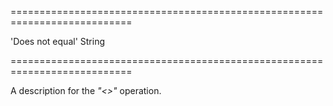 <!--**
/*-------------------------------------------
    Auto-generated file. Do not modify.
-------------------------------------------

**-->
===========================================================================
<!--default-->'Does not equal'<!--/default-->
<!--type-->String<!--/type-->
===========================================================================

<!--shortDescription-->
A description for the *"<>"* operation.
<!--/shortDescription-->

<!--fullDescription-->

<!--/fullDescription-->